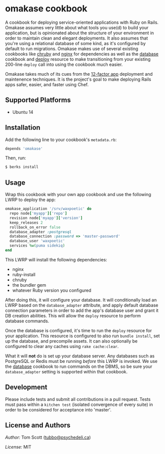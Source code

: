 # omakase cookbook

A cookbook for deploying service-oriented applications with Ruby on
Rails. Omakase assumes very little about what tools you use(d) to build
your application, but is opinionated about the structure of your
environment in order to maintain clean and elegant deployments. It also
assumes that you're using a relational database of some kind, as it's
configured by default to run migrations. Omakase makes use of several
existing cookbooks like [chruby][ch] and [nginx][ng] for dependencies as
well as the [database][db] cookbook and [deploy][dp] resource to make
transitioning from your existing 200-line `deploy` call into using the
cookbook much easier.

Omakase takes much of its cues from the [12-factor app][12f] deployment
and maintenence techniques. It is the project's goal to make deploying
Rails apps safer, easier, and faster using Chef.

## Supported Platforms

- Ubuntu 14

## Installation

Add the following line to your cookbook's `metadata.rb`:

```ruby
depends 'omakase'
```

Then, run:

```bash
$ berks install
```

## Usage

Wrap this cookbook with your own app cookbook and use the following
LWRP to deploy the app:

```ruby
omakase_application '/srv/waxpoetic' do
  repo node['myapp']['repo']
  revision node['myapp']['version']
  keep_releases 2
  rollback_on_error false
  database_adapter :postgresql
  database_connection :password => 'master-password'
  database_user 'waxpoetic'
  services %w(puma sidekiq)
end
```

This LWRP will install the following dependencies:

- nginx
- ruby-install
- chruby
- the bundler gem
- whatever Ruby version you configured

After doing this, it will configure your database. It will conditionally
load an LWRP based on the `database_adapter` attribute, and apply
default database connection parameters in order to add the app's
database user and grant it DB creation abilities. This will allow the
`deploy` resource to perform database commands.

Once the database is configured, it's time to run the `deploy` resource
for your application. This resource is configured to also run `bundle
install`, set up the database, and precompile assets. It can also
optionally be configured to clear any caches using `rake cache:clear`.

What it will **not** do is set up your database server. Any databases
such as PostgreSQL or Redis must be running _before_ this LWRP is invoked.
We use the [database][db] cookbook to run commands on the DBMS, so be
sure your `database_adapter` setting is supported within that cookbook.

## Development

Please include tests and submit all contributions in a pull request.
Tests must pass within a `kitchen test` (isolated convergence of every
suite) in order to be considered for acceptance into 'master'.

## License and Authors

*Author:* Tom Scott (<tubbo@psychedeli.ca>)

*License:* MIT

[db]: https://supermarket.chef.io/cookbooks/database
[ch]: https://supermarket.chef.io/cookbooks/chruby
[ng]: https://supermarket.chef.io/cookbooks/nginx
[dp]: https://docs.getchef.com/resource_deploy.html
[12f]: http://12factor.net/
